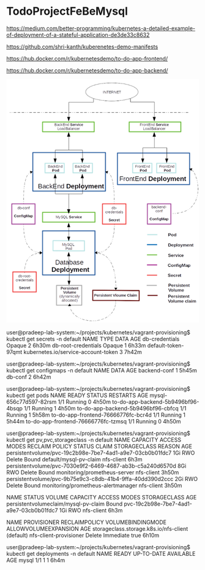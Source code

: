 # TodoProjectFeBeMysql

https://medium.com/better-programming/kubernetes-a-detailed-example-of-deployment-of-a-stateful-application-de3de33c8632

https://github.com/shri-kanth/kuberenetes-demo-manifests

https://hub.docker.com/r/kubernetesdemo/to-do-app-frontend/

https://hub.docker.com/r/kubernetesdemo/to-do-app-backend/


![Alt](1*78_FSXLxWFY8eOQS-zJ8qA.png)

user@pradeep-lab-system:~/projects/kubernetes/vagrant-provisioning$ kubectl get secrets -n default
NAME                  TYPE                                  DATA   AGE
db-credentials        Opaque                                2      6h30m
db-root-credentials   Opaque                                1      6h33m
default-token-97qmt   kubernetes.io/service-account-token   3      7h42m

user@pradeep-lab-system:~/projects/kubernetes/vagrant-provisioning$ kubectl get configmaps -n default
NAME           DATA   AGE
backend-conf   1      5h45m
db-conf        2      6h42m

user@pradeep-lab-system:~/projects/kubernetes/vagrant-provisioning$ kubectl get pods
NAME                                  READY   STATUS    RESTARTS   AGE
mysql-656c77d597-82rsm                1/1     Running   0          4h50m
to-do-app-backend-5b9496bf96-4bsqp    1/1     Running   1          4h50m
to-do-app-backend-5b9496bf96-cbfcq    1/1     Running   1          5h58m
to-do-app-frontend-76666776fc-bcr4d   1/1     Running   1          5h44m
to-do-app-frontend-76666776fc-tzmsq   1/1     Running   0          4h50m


user@pradeep-lab-system:~/projects/kubernetes/vagrant-provisioning$ kubectl get pv,pvc,storageclass -n default
NAME                                                        CAPACITY   ACCESS MODES   RECLAIM POLICY   STATUS   CLAIM                                STORAGECLASS   REASON   AGE
persistentvolume/pvc-19c2b98e-7be7-4ad1-a9e7-03cb0b01fdc7   1Gi        RWO            Delete           Bound    default/mysql-pv-claim               nfs-client              6h3m
persistentvolume/pvc-7030e9f2-6469-4687-ab3b-c5a240d6570d   8Gi        RWO            Delete           Bound    monitoring/prometheus-server         nfs-client              3h50m
persistentvolume/pvc-9b75e9c3-c8db-41b4-9ffa-40dd390d2ccc   2Gi        RWO            Delete           Bound    monitoring/prometheus-alertmanager   nfs-client              3h50m

NAME                                   STATUS   VOLUME                                     CAPACITY   ACCESS MODES   STORAGECLASS   AGE
persistentvolumeclaim/mysql-pv-claim   Bound    pvc-19c2b98e-7be7-4ad1-a9e7-03cb0b01fdc7   1Gi        RWO            nfs-client     6h3m

NAME                                               PROVISIONER              RECLAIMPOLICY   VOLUMEBINDINGMODE   ALLOWVOLUMEEXPANSION   AGE
storageclass.storage.k8s.io/nfs-client (default)   nfs-client-provisioner   Delete          Immediate           true                   6h10m



user@pradeep-lab-system:~/projects/kubernetes/vagrant-provisioning$ kubectl get deployments -n default
NAME                 READY   UP-TO-DATE   AVAILABLE   AGE
mysql                1/1     1            1           6h4m
